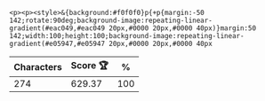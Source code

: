 `<p><p><style>&{background:#f0f0f0}p{+p{margin:-50 142;rotate:90deg;background-image:repeating-linear-gradient(#eac049,#eac049 20px,#0000 20px,#0000 40px)}margin:50 142;width:100;height:100;background-image:repeating-linear-gradient(#e05947,#e05947 20px,#0000 20px,#0000 40px`

| Characters | Score 🏆 | %   |
| ---------- | -------- | --- |
| 274        | 629.37   | 100 |
